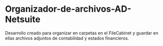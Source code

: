 # Organizador-de-archivos-AD-Netsuite
Desarrollo creado para organizar en carpetas en el FileCabinet y guardar en ellas archivos adjuntos de contabilidad y estados financieros.
